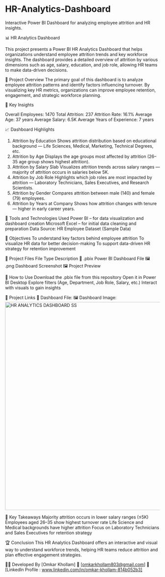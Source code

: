# HR-Analytics-Dashboard
Interactive Power BI Dashboard for analyzing employee attrition and HR insights.

📊 HR Analytics Dashboard

This project presents a Power BI HR Analytics Dashboard that helps organizations understand employee attrition trends and key workforce insights. The dashboard provides a detailed overview of attrition by various dimensions such as age, salary, education, and job role, allowing HR teams to make data-driven decisions.

📘 Project Overview
The primary goal of this dashboard is to analyze employee attrition patterns and identify factors influencing turnover. By visualizing key HR metrics, organizations can improve employee retention, engagement, and strategic workforce planning.

🧠 Key Insights

Overall Employees: 1470
Total Attrition: 237
Attrition Rate: 16.1%
Average Age: 37 years
Average Salary: 6.5K
Average Years of Experience: 7 years

📈 Dashboard Highlights
1. Attrition by Education
Shows attrition distribution based on educational background — Life Sciences, Medical, Marketing, Technical Degrees, etc.
2. Attrition by Age
Displays the age groups most affected by attrition (26–35 age group shows highest attrition).
3. Attrition by Salary Slab
Visualizes attrition trends across salary ranges — majority of attrition occurs in salaries below 5K.
4. Attrition by Job Role
Highlights which job roles are most impacted by attrition — Laboratory Technicians, Sales Executives, and Research Scientists.
5. Attrition by Gender
Compares attrition between male (140) and female (79) employees.
6. Attrition by Years at Company
Shows how attrition changes with tenure — higher in early career years.

🧩 Tools and Technologies Used
Power BI – for data visualization and dashboard creation
Microsoft Excel – for initial data cleaning and preparation
Data Source: HR Employee Dataset (Sample Data)

🎯 Objectives
To understand key factors behind employee attrition
To visualize HR data for better decision-making
To support data-driven HR strategy for retention improvement

📂 Project Files
File Type	Description
📘 .pbix	Power BI Dashboard File
🖼️ .png	Dashboard Screenshot
🖼️ Project Preview

🚀 How to Use
Download the .pbix file from this repository
Open it in Power BI Desktop
Explore filters (Age, Department, Job Role, Salary, etc.)
Interact with visuals to gain insights

🔗 Project Links
📘 Dashboard File: 
🖼️ Dashboard Image: 
<img width="1218" height="677" alt="HR ANALYTICS DASHBOARD SS" src="https://github.com/user-attachments/assets/47ecdad2-f08d-48a8-b84c-6f8ea1fae60e" />


🧠 Key Takeaways
Majority attrition occurs in lower salary ranges (≤5K)
Employees aged 26–35 show highest turnover rate
Life Science and Medical backgrounds have higher attrition
Focus on Laboratory Technicians and Sales Executives for retention strategy

🏆 Conclusion
This HR Analytics Dashboard offers an interactive and visual way to understand workforce trends, helping HR teams reduce attrition and plan effective engagement strategies.

👩‍💻 Developed By
[Omkar Khollam]
📧 [omkarkhollam803@gmail.com]
🔗 [LinkedIn Profile : www.linkedin.com/in/omkar-khollam-814b052b3]
